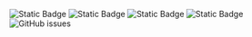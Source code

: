 ![Static Badge](https://img.shields.io/badge/blacklists-60-000000) ![Static Badge](https://img.shields.io/badge/blacklisted-2909521-cc0000) ![Static Badge](https://img.shields.io/badge/whitelisted-2243-00CC00) ![Static Badge](https://img.shields.io/badge/streaming_blacklist-28107-000000) ![GitHub issues](https://img.shields.io/github/issues/fabriziosalmi/blacklists)
